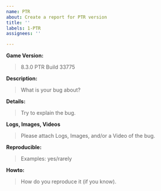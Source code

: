 ```yaml
---
name: PTR
about: Create a report for PTR version
title: ''
labels: 1-PTR
assignees: ''

---
```


**Game Version:**
> 8.3.0 PTR Build 33775

**Description:**
> What is your bug about?

**Details:**
> Try to explain the bug.

**Logs, Images, Videos**
> Please attach Logs, Images, and/or a Video of the bug.

**Reproducible:**
> Examples: yes/rarely

**Howto:**
> How do you reproduce it (if you know).
